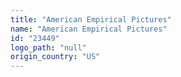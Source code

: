 ```yaml
---
title: "American Empirical Pictures"
name: "American Empirical Pictures"
id: "23449"
logo_path: "null"
origin_country: "US"
---
```

